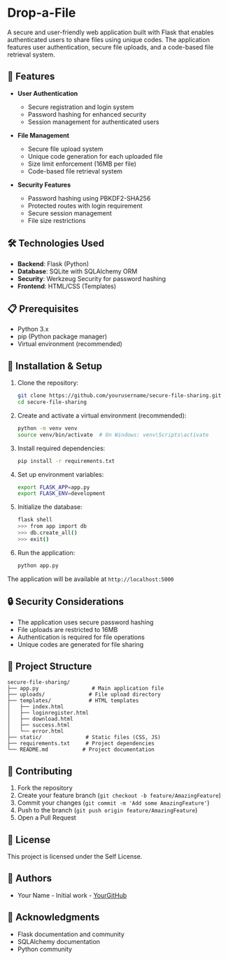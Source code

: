 # Drop-a-File
A secure and user-friendly web application built with Flask that enables authenticated users to share files using unique codes. The application features user authentication, secure file uploads, and a code-based file retrieval system.

## 🚀 Features

- **User Authentication**
  - Secure registration and login system
  - Password hashing for enhanced security
  - Session management for authenticated users

- **File Management**
  - Secure file upload system
  - Unique code generation for each uploaded file
  - Size limit enforcement (16MB per file)
  - Code-based file retrieval system

- **Security Features**
  - Password hashing using PBKDF2-SHA256
  - Protected routes with login requirement
  - Secure session management
  - File size restrictions

## 🛠️ Technologies Used

- **Backend**: Flask (Python)
- **Database**: SQLite with SQLAlchemy ORM
- **Security**: Werkzeug Security for password hashing
- **Frontend**: HTML/CSS (Templates)

## 📋 Prerequisites

- Python 3.x
- pip (Python package manager)
- Virtual environment (recommended)

## 🔧 Installation & Setup

1. Clone the repository:
   ```bash
   git clone https://github.com/yourusername/secure-file-sharing.git
   cd secure-file-sharing
   ```

2. Create and activate a virtual environment (recommended):
   ```bash
   python -m venv venv
   source venv/bin/activate  # On Windows: venv\Scripts\activate
   ```

3. Install required dependencies:
   ```bash
   pip install -r requirements.txt
   ```

4. Set up environment variables:
   ```bash
   export FLASK_APP=app.py
   export FLASK_ENV=development
   ```

5. Initialize the database:
   ```bash
   flask shell
   >>> from app import db
   >>> db.create_all()
   >>> exit()
   ```

6. Run the application:
   ```bash
   python app.py
   ```

The application will be available at `http://localhost:5000`

## 🔒 Security Considerations

- The application uses secure password hashing
- File uploads are restricted to 16MB
- Authentication is required for file operations
- Unique codes are generated for file sharing

## 📁 Project Structure

```
secure-file-sharing/
├── app.py                 # Main application file
├── uploads/              # File upload directory
├── templates/            # HTML templates
│   ├── index.html
│   ├── loginregister.html
│   ├── download.html
│   ├── success.html
│   └── error.html
├── static/              # Static files (CSS, JS)
├── requirements.txt     # Project dependencies
└── README.md           # Project documentation
```

## 🤝 Contributing

1. Fork the repository
2. Create your feature branch (`git checkout -b feature/AmazingFeature`)
3. Commit your changes (`git commit -m 'Add some AmazingFeature'`)
4. Push to the branch (`git push origin feature/AmazingFeature`)
5. Open a Pull Request

## 📝 License

This project is licensed under the Self License.

## 👥 Authors

- Your Name - Initial work - [YourGitHub](https://github.com/prajwal032004)

## 🙏 Acknowledgments

- Flask documentation and community
- SQLAlchemy documentation
- Python community
